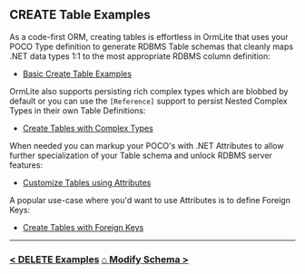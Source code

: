 ## CREATE Table Examples

As a code-first ORM, creating tables is effortless in OrmLite that uses your POCO Type definition to generate RDBMS Table schemas that cleanly maps .NET data types 1:1 to the most appropriate RDBMS column definition:

 - [Basic Create Table Examples](#doc=create-tables.md&gist=ab8d48cff82044238acd2b5730e63e08)

OrmLite also supports persisting rich complex types which are blobbed by default or you can use the `[Reference]` support to persist Nested Complex Types in their own Table Definitions:

 - [Create Tables with Complex Types](#doc=create-tables.md&gist=862a83d8a8a428c513b97dc0a1021470)

When needed you can markup your POCO's with .NET Attributes to allow further specialization of your Table schema and unlock RDBMS server features:

 - [Customize Tables using Attributes](#doc=create-tables.md&gist=6ca7c1cf2b6826a05ad6d3245d32fa9b)

A popular use-case where you'd want to use Attributes is to define Foreign Keys:

 - [Create Tables with Foreign Keys](#doc=create-tables.md&gist=1a12d49fe9427abdcafeb05a0163ab33)

---

### [< DELETE Examples](#doc=delete-examples.md&gist=2094c4cfd41c709241c8647b39be0b10) [ ⌂ ](#doc=index.md) [Modify Schema >](#doc=modify-schema.md&gist=4467fba9a611cc060c193568c3c07dff)
